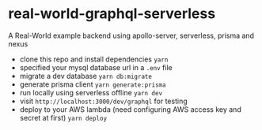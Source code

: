 # real-world-graphql-serverless

A Real-World example backend using apollo-server, serverless, prisma and nexus

- clone this repo and install dependencies
`yarn`
- specified your mysql database url in a `.env` file
- migrate a dev database
`yarn db:migrate`
- generate prisma client
`yarn generate:prisma`
- run locally using serverless offline
`yarn dev`
- visit `http://localhost:3000/dev/graphql` for testing
- deploy to your AWS lambda (need configuring AWS access key and secret at first)
`yarn deploy`
